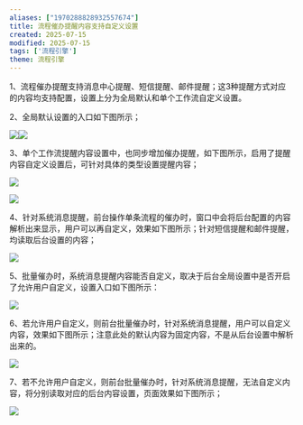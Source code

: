 ```yaml
---
aliases: ["1970288828932557674"]
title: 流程催办提醒内容支持自定义设置
created: 2025-07-15
modified: 2025-07-15
tags: ['流程引擎']
theme: 流程引擎
---
```


1、流程催办提醒支持消息中心提醒、短信提醒、邮件提醒；这3种提醒方式对应的内容均支持配置，设置上分为全局默认和单个工作流自定义设置。

2、全局默认设置的入口如下图所示；

![](a819d2da5afd5c0dd2f3775f6d9333f9.jpg)![](83a6431b038f489ff5737d4bbf513aeb.jpg)

3、单个工作流提醒内容设置中，也同步增加催办提醒，如下图所示，启用了提醒内容自定义设置后，可针对具体的类型设置提醒内容；

![](891580afb9a4ee437e5e2f8f5ec3038a.jpg)

![](357e1aa72d91a9a9a066d462e2ea180e.jpg)

4、针对系统消息提醒，前台操作单条流程的催办时，窗口中会将后台配置的内容解析出来显示，用户可以再自定义，效果如下图所示；针对短信提醒和邮件提醒，均读取后台设置的内容；

![](c546d99d023aa683d220bbc5e8008dbd.jpg)

5、批量催办时，系统消息提醒内容能否自定义，取决于后台全局设置中是否开启了允许用户自定义，设置入口如下图所示：

![](7dcb55c336d99680a43e3072f4309a26.jpg)

6、若允许用户自定义，则前台批量催办时，针对系统消息提醒，用户可以自定义内容，效果如下图所示；注意此处的默认内容为固定内容，不是从后台设置中解析出来的。

![](bd6484f8d5a08df9e18465d6a9d30cd5.jpg)

7、若不允许用户自定义，则前台批量催办时，针对系统消息提醒，无法自定义内容，将分别读取对应的后台内容设置，页面效果如下图所示；

![](2fc5d18db9be36e5b390f6d48f55ad91.jpg)
